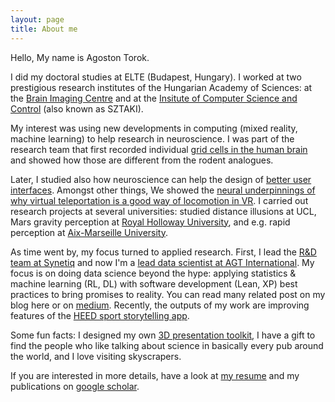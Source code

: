 ```yaml
---
layout: page
title: About me
---
```



Hello, My name is Agoston Torok. 

I did my doctoral studies at ELTE (Budapest, Hungary). I worked at two prestigious research institutes of the Hungarian Academy of Sciences: at the [Brain Imaging Centre](http://www.ttk.mta.hu/telefonkonyv/torok-agoston/) and at the [Insitute of Computer Science and Control](https://www.sztaki.hu/en/agoston-zsolt-torok) (also known as SZTAKI). 

My interest was using new developments in computing (mixed reality, machine learning) to help research in neuroscience. I was part of the research team that first recorded individual [grid cells in the human brain](https://www.pnas.org/content/pnas/114/17/E3516.full.pdf) and showed how those are different from the rodent analogues. 

Later, I studied also how neuroscience can help the design of [better user interfaces](https://agostontorok.github.io/public/files/CogInfoCom_2016_paper_80.pdf). Amongst other things, We showed the [neural underpinnings of why virtual teleportation is a good way of locomotion in VR](https://www.sciencedirect.com/science/article/abs/pii/S0304394018308164?via%3Dihub). I carried out research projects at several universities: studied distance illusions at UCL, Mars gravity perception at [Royal Holloway University](https://vemerhul1.wixsite.com/vemerhul/people), and e.g. rapid perception at [Aix-Marseille University](http://crvm.ism.univ-amu.fr/actualites_realite_virtuelle_3.html). 

As time went by, my focus turned to applied research. First, I lead the [R&D team at Synetiq](https://www.youtube.com/watch?v=3Nl8Y2y2jgk) and now I'm a [lead data scientist at AGT International](https://www.youtube.com/watch?v=vataVq9gY_o&t=190s). My focus is on doing data science beyond the hype: applying statistics & machine learning (RL, DL) with software development (Lean, XP) best practices to bring promises to reality. You can read many related post on my blog here or on [medium](https://medium.com/@torokagoston). Recently, the outputs of my work are improving features of the [HEED sport storytelling app](https://heedlive.com/).

Some fun facts: I designed my own [3D presentation toolkit](https://github.com/agostontorok/slides-of-loci), I have a gift to find the people who like talking about science in basically every pub around the world, and I love visiting skyscrapers.

If you are interested in more details, have a look at [my resume](/about/agostontorok_cv_eng_co.pdf) and my publications on [google scholar](https://scholar.google.hu/citations?user=bhZeGh4AAAAJ&hl=hu).

